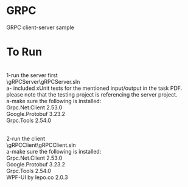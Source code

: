 # GRPC
GRPC client-server sample

# To Run
<br />1-run the server first
  <br />\gRPCServer\gRPCServer.sln
  <br />a- included xUnit tests for the mentioned input/output in the task PDF. 
  <br /> please note that the testing project is referencing the server project.
    <br />a-make sure the following is installed:
   <br /> Grpc.Net.Client 2.53.0
    <br />Google.Protobuf 3.23.2
    <br />Grpc.Tools 2.54.0
 
<br /> 2-run the client
  <br /> \gRPCClient\gRPCClient.sln
  <br />a-make sure the following is installed:
   <br /> Grpc.Net.Client 2.53.0
    <br />Google.Protobuf 3.23.2
    <br />Grpc.Tools 2.54.0
   <br /> WPF-UI by lepo.co 2.0.3
    


